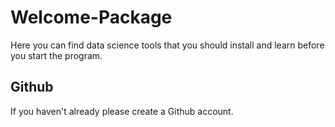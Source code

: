# Welcome-Package
Here you can find data science tools that you should install and learn before you start the program.

## Github

If you haven't already please create a Github account. 
